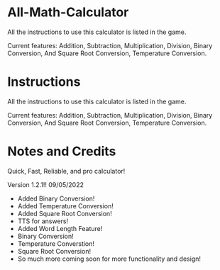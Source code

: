 # All-Math-Calculator
All the instructions to use this calculator is listed in the game.

Current features: Addition, Subtraction, Multiplication, Division, Binary Conversion, And Square Root Conversion, Temperature Conversion.

# Instructions
All the instructions to use this calculator is listed in the game.

Current features: Addition, Subtraction, Multiplication, Division, Binary Conversion, And Square Root Conversion, Temperature Conversion.

# Notes and Credits
Quick, Fast, Reliable, and pro calculator!

Version 1.2.1!!
09/05/2022
- Added Binary Conversion!
- Added Temperature Conversion!
- Added Square Root Conversion!
- TTS for answers!
- Added Word Length Feature!
- Binary Conversion!
- Temperature Converstion!
- Square Root Conversion!
- So much more coming soon for more functionality and design!
